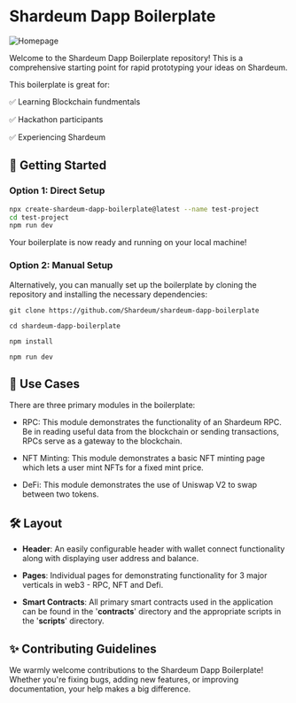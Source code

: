 # Shardeum Dapp Boilerplate

![Homepage](/homepage.png)

Welcome to the Shardeum Dapp Boilerplate repository! This is a comprehensive starting point for rapid prototyping your ideas on Shardeum.

This boilerplate is great for:

✅ Learning Blockchain fundmentals

✅ Hackathon participants

✅ Experiencing Shardeum

## 🚀 Getting Started

### Option 1: Direct Setup

```bash
npx create-shardeum-dapp-boilerplate@latest --name test-project
cd test-project
npm run dev
```

Your boilerplate is now ready and running on your local machine!

### Option 2: Manual Setup

Alternatively, you can manually set up the boilerplate by cloning the repository and installing the necessary dependencies:

```
git clone https://github.com/Shardeum/shardeum-dapp-boilerplate

cd shardeum-dapp-boilerplate

npm install

npm run dev
```

## 📖 Use Cases

There are three primary modules in the boilerplate:

- RPC: This module demonstrates the functionality of an Shardeum RPC. Be in reading useful data from the blockchain or sending transactions, RPCs serve as a gateway to the blockchain.

- NFT Minting: This module demonstrates a basic NFT minting page which lets a user mint NFTs for a fixed mint price.

- DeFi: This module demonstrates the use of Uniswap V2 to swap between two tokens.

## 🛠️ Layout

- **Header**: An easily configurable header with wallet connect functionality along with displaying user address and balance.

- **Pages**: Individual pages for demonstrating functionality for 3 major verticals in web3 - RPC, NFT and Defi.

- **Smart Contracts**: All primary smart contracts used in the application can be found in the '**contracts**' directory and the appropriate scripts in the '**scripts**' directory.

## ✨ Contributing Guidelines

We warmly welcome contributions to the Shardeum Dapp Boilerplate! Whether you're fixing bugs, adding new features, or improving documentation, your help makes a big difference.
